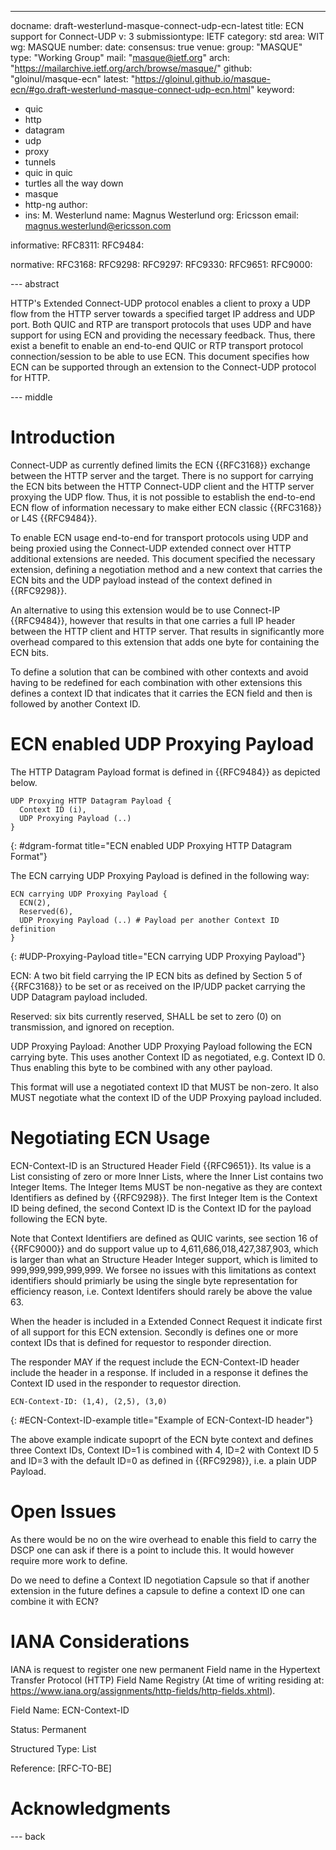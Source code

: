 ---
docname: draft-westerlund-masque-connect-udp-ecn-latest
title: ECN support for Connect-UDP
v: 3
submissiontype: IETF
category: std
area: WIT
wg: MASQUE
number:
date:
consensus: true
venue:
  group: "MASQUE"
  type: "Working Group"
  mail: "masque@ietf.org"
  arch: "https://mailarchive.ietf.org/arch/browse/masque/"
  github: "gloinul/masque-ecn"
  latest: "https://gloinul.github.io/masque-ecn/#go.draft-westerlund-masque-connect-udp-ecn.html"
keyword:
  - quic
  - http
  - datagram
  - udp
  - proxy
  - tunnels
  - quic in quic
  - turtles all the way down
  - masque
  - http-ng
author:
-
   ins:  M. Westerlund
   name: Magnus Westerlund
   org: Ericsson
   email: magnus.westerlund@ericsson.com

informative:
   RFC8311:
   RFC9484:


normative:
   RFC3168:
   RFC9298:
   RFC9297:
   RFC9330:
   RFC9651:
   RFC9000:


--- abstract

HTTP's Extended Connect-UDP protocol enables a client to proxy a UDP
flow from the HTTP server towards a specified target IP address and
UDP port. Both QUIC and RTP are transport protocols that uses UDP and
have support for using ECN and providing the necessary feedback. Thus,
there exist a benefit to enable an end-to-end QUIC or RTP transport
protocol connection/session to be able to use ECN. This document
specifies how ECN can be supported through an extension to the
Connect-UDP protocol for HTTP.


--- middle

# Introduction

Connect-UDP as currently defined limits the ECN {{RFC3168}} exchange between the
HTTP server and the target. There is no support for carrying the ECN
bits between the HTTP Connect-UDP client and the HTTP server proxying
the UDP flow. Thus, it is not possible to establish the end-to-end ECN
flow of information necessary to make either ECN classic {{RFC3168}}
or L4S {{RFC9484}}.

To enable ECN usage end-to-end for transport protocols using UDP and
being proxied using the Connect-UDP extended connect over HTTP
additional extensions are needed. This document specified the necessary
extension, defining a negotiation method and a new context that carries
the ECN bits and the UDP payload instead of the context defined in {{RFC9298}}.

An alternative to using this extension would be to use Connect-IP
{{RFC9484}}, however that results in that one carries a full IP header
between the HTTP client and HTTP server. That results in significantly
more overhead compared to this extension that adds one byte for containing
the ECN bits.

To define a solution that can be combined with other contexts and
avoid having to be redefined for each combination with other
extensions this defines a context ID that indicates that it carries
the ECN field and then is followed by another Context ID.



# ECN enabled UDP Proxying Payload

The HTTP Datagram Payload format is defined in {{RFC9484}} as depicted below.

~~~ ascii-art
UDP Proxying HTTP Datagram Payload {
  Context ID (i),
  UDP Proxying Payload (..)
}
~~~
{: #dgram-format title="ECN enabled UDP Proxying HTTP Datagram Format"}



The ECN carrying UDP Proxying Payload is defined in the following way:

~~~ ascii-art
ECN carrying UDP Proxying Payload {
  ECN(2),
  Reserved(6),
  UDP Proxying Payload (..) # Payload per another Context ID definition
}
~~~
{: #UDP-Proxying-Payload title="ECN carrying UDP Proxying Payload"}

ECN: A two bit field carrying the IP ECN bits as defined by Section 5
    of {{RFC3168}} to be set or as received on the IP/UDP packet
    carrying the UDP Datagram payload included.

Reserved: six bits currently reserved, SHALL be set to zero (0) on
    transmission, and ignored on reception.

UDP Proxying Payload: Another UDP Proxying Payload following the ECN
carrying byte. This uses another Context ID as negotiated, e.g. Context ID 0.
Thus enabling this byte to be combined with any other payload.

This format will use a negotiated context ID that MUST be non-zero. It also
MUST negotiate what the context ID of the UDP Proxying payload included.


# Negotiating ECN Usage


ECN-Context-ID is an Structured Header Field {{RFC9651}}. Its value
is a List consisting of zero or more Inner Lists, where the Inner List
contains two Integer Items. The Integer Items MUST be non-negative as
they are context Identifiers as defined by {{RFC9298}}. The first
Integer Item is the Context ID being defined, the second Context ID
is the Context ID for the payload following the ECN byte.

Note that Context Identifiers are defined as QUIC varints, see section
16 of {{RFC9000}} and do support value up to
4,611,686,018,427,387,903, which is larger than what an Structure
Header Integer support, which is limited to 999,999,999,999,999. We
forsee no issues with this limitations as context identifiers should
primiarly be using the single byte representation for efficiency
reason, i.e. Context Identifers should rarely be above the value 63.

When the header is included in a Extended Connect Request it indicate
first of all support for this ECN extension. Secondly is defines one
or more context IDs that is defined for requestor to responder direction.

The responder MAY if the request include the ECN-Context-ID header include
the header in a response. If included in a response it defines the Context ID
used in the responder to requestor direction.



~~~ ascii-art
ECN-Context-ID: (1,4), (2,5), (3,0)
~~~
{: #ECN-Context-ID-example title="Example of ECN-Context-ID header"}

The above example indicate supoprt of the ECN byte context and defines
three Context IDs, Context ID=1 is combined with 4, ID=2 with Context ID 5
and ID=3 with the default ID=0 as defined in {{RFC9298}}, i.e. a plain
UDP Payload.


# Open Issues

As there would be no on the wire overhead to enable this field to
carry the DSCP one can ask if there is a point to include this. It
would however require more work to define.

Do we need to define a Context ID negotiation Capsule so that if another
extension in the future defines a capsule to define a context ID one
can combine it with ECN?

# IANA Considerations

IANA is request to register one new permanent Field name in the
Hypertext Transfer Protocol (HTTP) Field Name Registry (At time of
writing residing at:
https://www.iana.org/assignments/http-fields/http-fields.xhtml).

   Field Name: ECN-Context-ID

   Status: Permanent

   Structured Type: List

   Reference: [RFC-TO-BE]




# Acknowledgments


--- back
